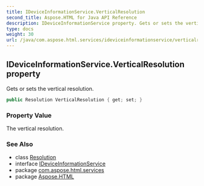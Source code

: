 ```yaml
---
title: IDeviceInformationService.VerticalResolution
second_title: Aspose.HTML for Java API Reference
description: IDeviceInformationService property. Gets or sets the vertical resolution
type: docs
weight: 30
url: /java/com.aspose.html.services/ideviceinformationservice/verticalresolution/
---
```

## IDeviceInformationService.VerticalResolution property

Gets or sets the vertical resolution.

```java
public Resolution VerticalResolution { get; set; }
```

### Property Value

The vertical resolution.

### See Also

* class [Resolution](../../../com.aspose.html.drawing/resolution/)
* interface [IDeviceInformationService](../)
* package [com.aspose.html.services](../../ideviceinformationservice/)
* package [Aspose.HTML](../../../)
